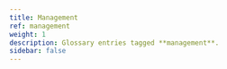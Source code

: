 ```yaml
---
title: Management
ref: management
weight: 1
description: Glossary entries tagged **management**.
sidebar: false
---
```


